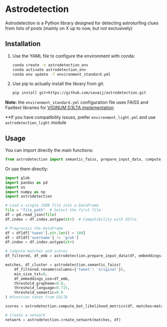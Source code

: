 # Astrodetection

Astrodetection is a Python library designed for detecting astroturfing clues from lists of posts (mainly on X up to now, but not exclusively)


## Installation

1. Use the YAML file to configure the environment with conda:

   ```bash
   conda create -n astrodetection_env
   conda activate astrodetection_env
   conda env update -f environment_standard.yml
   ```

2. Use pip to actually install the library from git:
    ```bash
    pip install git+https://github.com/savaij/astrodetection.git
    ```

**Note:** the ```environment_standard.yml``` configuration file uses FAISS and Fasttext libraries for [VIGINUM D3LTA implementation](https://github.com/VIGINUM-FR/D3lta)

**If you have compatibility issues, prefer ```environment_light.yml``` and use ```astrodetection_light``` module

## Usage

You can import directly the main functions:

```python
from astrodetection import semantic_faiss, prepare_input_data, compute_bot_likelihood_metrics, create_network
```

Or use them directly:

```python
import glob
import pandas as pd
import os
import numpy as np
import astrodetection

# Load a single JSON file into a DataFrame
file = "file_path"  # Select the first file
df = pd.read_json(file)
df.index = df.index.astype(str)  # Compatibility with d3lta

# Preprocess the DataFrame
df = df[df['tweet'].str.len() > 100]
df = df[df['username'] != 'grok']
df.index = df.index.astype(str)

# Compute matches and scores
df_filtered, df_emb = astrodetection.prepare_input_data(df, embeddings=df['emb'])

matches, df_cluster = astrodetection.semantic_faiss(
    df_filtered.rename(columns={'tweet': 'original'}),
    min_size_txt=0,
    df_embeddings_use=df_emb,
    threshold_grapheme=0.8,
    threshold_language=0.715,
    threshold_semantic=0.9
) #function taken from D3LTA 

scores = astrodetection.compute_bot_likelihood_metrics(df, matches=matches)

# Create a network
network = astrodetection.create_network(matches, df)
```

